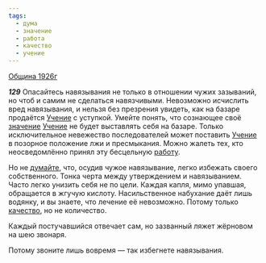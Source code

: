 ```yaml
---
tags:
  - дума
  - значение
  - работа
  - качество
  - учение
---
```


[Община 1926г](https://127.0.0.1:4002/agni/1926)

___129___
Опасайтесь навязывания не только в отношении чужих зазываний, но чтоб и самим не сделаться навязчивыми. Невозможно исчислить вред навязывания, и нельзя без презрения увидеть, как на базаре продаётся [Учение](../../../tags/#учение) с уступкой. Умейте понять, что сознающее своё [значение](../../../tags/#значение) [Учение](../../../tags/#учение) не будет выставлять себя на базаре. Только исключительное невежество последователей может поставить [Учение](../../../tags/#учение) в позорное положение лжи и пресмыкания. Можно жалеть тех, кто неосведомлённо принял эту бесцельную [работу](../../../tags/#работа).   

Но не [думайте](../../../tags/#дума), что, осудив чужое навязывание, легко избежать своего собственного. Тонка черта между утверждением и навязыванием. Часто легко унизить себя не по цели. Каждая капля, мимо упавшая, обращается в жгучую кислоту. Насильственное набухание даёт лишь водянку, и вы знаете, что лечение её невозможно. Потому только [качество](../../../tags/#качество), но не количество.   

Каждый постучавшийся отвечает сам, но зазванный ляжет жёрновом на шею звонаря.   

Потому звоните лишь вовремя — так избегнете навязывания.   

